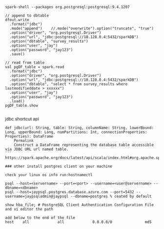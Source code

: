 ```
spark-shell --packages org.postgresql:postgresql:9.4.1207

// append to dbtable
dfout.write
  .format("jdbc")
  .mode("append")    //.mode("overwrite").option("truncate", "true")
  .option("driver", "org.postgresql.Driver")
  .option("url", "jdbc:postgresql://10.128.0.4:5432/sparkDB")
  .option("dbtable", "survey_results")
  .option("user", "jay")
  .option("password", "jay123")
  .save()

// read from table
val pgDF_table = spark.read
  .format("jdbc")
  .option("driver", "org.postgresql.Driver")
  .option("url", "jdbc:postgresql://10.128.0.4:5432/sparkDB")
  .option("dbtable", "select * from survey_results where lastmodifieddate > xxxxxx")
  .option("user", "jay")
  .option("password", "jay123")
  .load()
pgDF_table.show


```
jdbc shortcut api
````
def jdbc(url: String, table: String, columnName: String, lowerBound: Long, upperBound: Long, numPartitions: Int, connectionProperties: Properties): DataFrame
    Permalink
    Construct a DataFrame representing the database table accessible via JDBC URL url named table.
```
https://spark.apache.org/docs/latest/api/scala/index.html#org.apache.spark.sql.DataFrameReader

### other install postgres client on your machine

check your linux os info run:hostnamectl

psql --host=<servername> --port=<port> --username=<user@servername> --dbname=<dbname>
psql --host=jaypsql.postgres.database.azure.com --port=5432 --username=jaypsqladmin@jaypsql --dbname=postgres % ceated by default 

show hba_file; # PostgreSQL Client Authentication Configuration File and vi editor the path 

add below to the end of the file
host	all				all				0.0.0.0/0				md5


